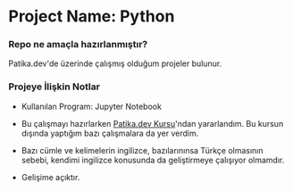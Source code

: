 # Project Name: Python


### Repo ne amaçla hazırlanmıştır?

Patika.dev'de üzerinde çalışmış olduğum projeler bulunur.

### Projeye İlişkin Notlar

* Kullanılan Program: Jupyter Notebook

* Bu çalışmayı hazırlarken [Patika.dev Kursu](https://academy.patika.dev/courses/python-temel)'ndan yararlandım. Bu kursun dışında yaptığım bazı çalışmalara da yer verdim. 

* Bazı cümle ve kelimelerin ingilizce, bazılarınınsa Türkçe olmasının sebebi, kendimi ingilizce konusunda da geliştirmeye çalışıyor olmamdır.

* Gelişime açıktır.
